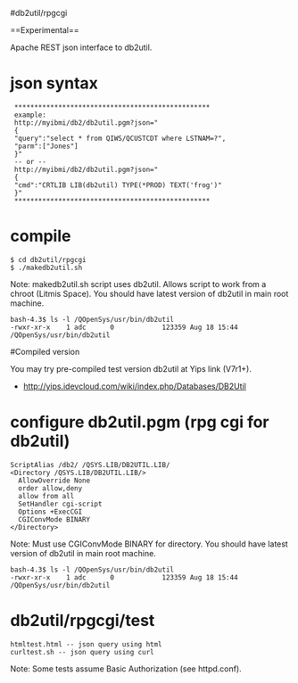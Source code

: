 #db2util/rpgcgi

==Experimental==

Apache REST json interface to db2util. 

# json syntax
```
 *************************************************
 example: 
 http://myibmi/db2/db2util.pgm?json="
 {
 "query":"select * from QIWS/QCUSTCDT where LSTNAM=?",
 "parm":["Jones"]
 }"
 -- or --
 http://myibmi/db2/db2util.pgm?json="
 {
 "cmd":"CRTLIB LIB(db2util) TYPE(*PROD) TEXT('frog')"
 }"
 *************************************************
```

# compile

```
$ cd db2util/rpgcgi
$ ./makedb2util.sh
```
Note: makedb2util.sh script uses db2util. 
Allows script to work from a chroot (Litmis Space).
You should have latest version of db2util in main root machine.
```
bash-4.3$ ls -l /QOpenSys/usr/bin/db2util 
-rwxr-xr-x    1 adc      0            123359 Aug 18 15:44 /QOpenSys/usr/bin/db2util
```

#Compiled version

You may try pre-compiled test version db2util at Yips link (V7r1+).

* http://yips.idevcloud.com/wiki/index.php/Databases/DB2Util


# configure db2util.pgm (rpg cgi for db2util)

```
ScriptAlias /db2/ /QSYS.LIB/DB2UTIL.LIB/
<Directory /QSYS.LIB/DB2UTIL.LIB/>
  AllowOverride None
  order allow,deny
  allow from all
  SetHandler cgi-script
  Options +ExecCGI
  CGIConvMode BINARY
</Directory>
```
Note: Must use CGIConvMode BINARY for directory.
You should have latest version of db2util in main root machine.
```
bash-4.3$ ls -l /QOpenSys/usr/bin/db2util 
-rwxr-xr-x    1 adc      0            123359 Aug 18 15:44 /QOpenSys/usr/bin/db2util
```

# db2util/rpgcgi/test
```
htmltest.html -- json query using html
curltest.sh -- json query using curl
```
Note: Some tests assume Basic Authorization (see httpd.conf).

